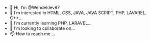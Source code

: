 - 👋 Hi, I’m @Wendeldev87
- 👀 I’m interested in HTML, CSS, JAVA, JAVA SCRIPT, PHP, LAVAREL, C++...
- 🌱 I’m currently learning PHP, LARAVEL...
- 💞️ I’m looking to collaborate on...
- 📫 How to reach me ...

<!---
Wendeldev87/Wendeldev87 is a ✨ special ✨ repository because its `README.md` (this file) appears on your GitHub profile.
You can click the Preview link to take a look at your changes.
--->
